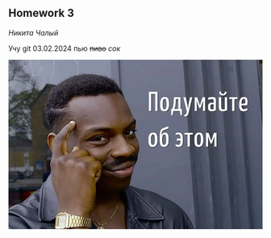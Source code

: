 ## Homework 3

*Никита* _Чалый_

Учу git 
03.02.2024
пью ~~пиво~~ _сок_
 
![alt text](mem-2-1024x683.webp)